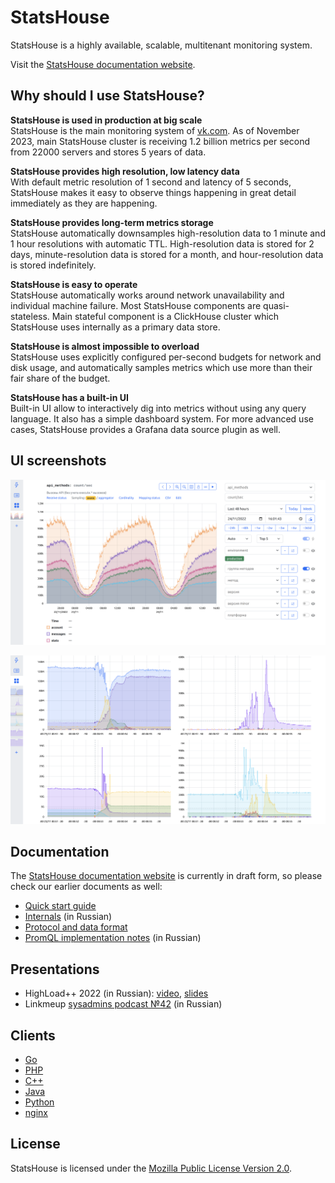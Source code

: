 # StatsHouse

StatsHouse is a highly available, scalable, multitenant monitoring system.

Visit the [StatsHouse documentation website](https://vkcom.github.io/statshouse/).

## Why should I use StatsHouse?

**StatsHouse is used in production at big scale**  
StatsHouse is the main monitoring system of [vk.com](https://vk.com). As of
November 2023, main StatsHouse cluster is receiving 1.2 billion metrics
per second from 22000 servers and stores 5 years of data.

**StatsHouse provides high resolution, low latency data**  
With default metric resolution of 1 second and latency of 5 seconds,
StatsHouse makes it easy to observe things happening in great detail
immediately as they are happening.

**StatsHouse provides long-term metrics storage**  
StatsHouse automatically downsamples high-resolution data to 1 minute and 1
hour resolutions with automatic TTL. High-resolution data is stored for 2
days, minute-resolution data is stored for a month, and hour-resolution
data is stored indefinitely.

**StatsHouse is easy to operate**  
StatsHouse automatically works around network unavailability and individual
machine failure. Most StatsHouse components are quasi-stateless. Main
stateful component is a ClickHouse cluster which StatsHouse uses
internally as a primary data store.

**StatsHouse is almost impossible to overload**  
StatsHouse uses explicitly configured per-second budgets for network and
disk usage, and automatically samples metrics which use more than their
fair share of the budget.

**StatsHouse has a built-in UI**  
Built-in UI allow to interactively dig into metrics without using any query
language. It also has a simple dashboard system. For more advanced use
cases, StatsHouse provides a Grafana data source plugin as well.

## UI screenshots

![Home page](./docs/media/home.webp "Home page")

![Dashboard](./docs/media/dash.webp "Dashboard")

## Documentation

The [StatsHouse documentation website](https://vkcom.github.io/statshouse/) is currently in draft form,
so please check our earlier documents as well:

- [Quick start guide](./docs/quickstart.md)
- [Internals](./docs/internals.ru.md) (in Russian)
- [Protocol and data format](./docs/protocol.md)
- [PromQL implementation notes](./docs/promql.ru.md) (in Russian)

## Presentations

- HighLoad++ 2022 (in Russian):
  [video](https://www.youtube.com/watch?v=gs2_PGgPVwU),
  [slides](./docs/presentations/highload2022.ru.pdf)
- Linkmeup [sysadmins podcast №42](https://linkmeup.ru/podcasts/2333/) (in Russian) 

## Clients

- [Go](https://github.com/VKCOM/statshouse-go)
- [PHP](https://github.com/VKCOM/statshouse-php)
- [C++](https://github.com/VKCOM/statshouse-cpp)
- [Java](https://github.com/VKCOM/statshouse-java)
- [Python](https://github.com/VKCOM/statshouse-py)
- [nginx](https://github.com/VKCOM/nginx-statshouse-module)

## License

StatsHouse is licensed under the [Mozilla Public License Version 2.0](./LICENSE). 
